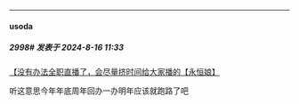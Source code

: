 ﻿
*****

####  usoda  
##### 2998#       发表于 2024-8-16 11:33

[【没有办法全职直播了，会尽量挤时间给大家播的【永恒娘】](https://www.bilibili.com/video/BV1uYebeCEir/)

听这意思今年年底周年回办一办明年应该就跑路了吧

